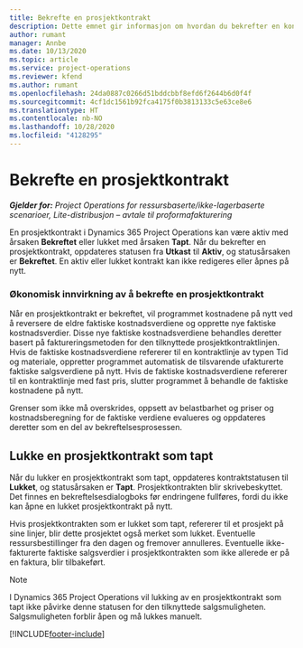 ```yaml
---
title: Bekrefte en prosjektkontrakt
description: Dette emnet gir informasjon om hvordan du bekrefter en kontrakt i Project Operations.
author: rumant
manager: Annbe
ms.date: 10/13/2020
ms.topic: article
ms.service: project-operations
ms.reviewer: kfend
ms.author: rumant
ms.openlocfilehash: 24da0887c0266d51bddcbbf8efd6f2644b6d0f4f
ms.sourcegitcommit: 4cf1dc1561b92fca4175f0b3813133c5e63ce8e6
ms.translationtype: HT
ms.contentlocale: nb-NO
ms.lasthandoff: 10/28/2020
ms.locfileid: "4128295"
---
```

# <a name="confirm-a-project-contract"></a>Bekrefte en prosjektkontrakt

_**Gjelder for:** Project Operations for ressursbaserte/ikke-lagerbaserte scenarioer, Lite-distribusjon – avtale til proformafakturering_

En prosjektkontrakt i Dynamics 365 Project Operations kan være aktiv med årsaken **Bekreftet** eller lukket med årsaken **Tapt**. Når du bekrefter en prosjektkontrakt, oppdateres statusen fra **Utkast** til **Aktiv**, og statusårsaken er **Bekreftet**. En aktiv eller lukket kontrakt kan ikke redigeres eller åpnes på nytt. 

### <a name="financial-impact-of-confirming-a-project-contract"></a>Økonomisk innvirkning av å bekrefte en prosjektkontrakt

Når en prosjektkontrakt er bekreftet, vil programmet kostnadene på nytt ved å reversere de eldre faktiske kostnadsverdiene og opprette nye faktiske kostnadsverdier. Disse nye faktiske kostnadsverdiene behandles deretter basert på faktureringsmetoden for den tilknyttede prosjektkontraktlinjen. Hvis de faktiske kostnadsverdiene refererer til en kontraktlinje av typen Tid og materiale, oppretter programmet automatisk de tilsvarende ufakturerte faktiske salgsverdiene på nytt. Hvis de faktiske kostnadsverdiene refererer til en kontraktlinje med fast pris, slutter programmet å behandle de faktiske kostnadene på nytt.

Grenser som ikke må overskrides, oppsett av belastbarhet og priser og kostnadsberegning for de faktiske verdiene evalueres og oppdateres deretter som en del av bekreftelsesprosessen.

## <a name="close-a-project-contract-as-lost"></a>Lukke en prosjektkontrakt som tapt

Når du lukker en prosjektkontrakt som tapt, oppdateres kontraktstatusen til **Lukket**, og statusårsaken er **Tapt**. Prosjektkontrakten blir skrivebeskyttet. Det finnes en bekreftelsesdialogboks før endringene fullføres, fordi du ikke kan åpne en lukket prosjektkontrakt på nytt.

Hvis prosjektkontrakten som er lukket som tapt, refererer til et prosjekt på sine linjer, blir dette prosjektet også merket som lukket. Eventuelle ressursbestillinger fra den dagen og fremover annulleres. Eventuelle ikke-fakturerte faktiske salgsverdier i prosjektkontrakten som ikke allerede er på en faktura, blir tilbakeført.

> [!NOTE]
> I Dynamics 365 Project Operations vil lukking av en prosjektkontrakt som tapt ikke påvirke denne statusen for den tilknyttede salgsmuligheten. Salgsmuligheten forblir åpen og må lukkes manuelt.


[!INCLUDE[footer-include](../../includes/footer-banner.md)]